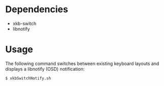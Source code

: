 # Dependencies

* xkb-switch
* libnotify

# Usage

The following command switches between existing keyboard layouts and displays a libnotify (OSD) notification:

```
$ xkbSwitchNotify.sh
```